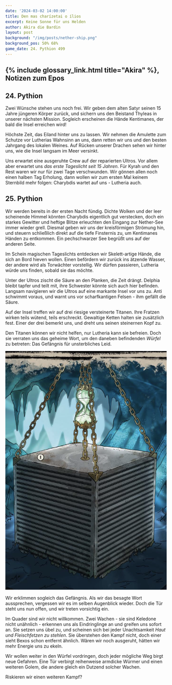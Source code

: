 ```yaml
---
date: '2024-03-02 14:00:00'
title: Den mas charízetai o ílios
excerpt: Keine Sonne für uns Helden
author: Akira die Bardin
layout: post
background: "/img/posts/nether-ship.png"
background_pos: 50% 68%
game_date: 24. Pythion 499
---
```


## {% include glossary_link.html title="Akira" %}, Notizen zum Epos

## 24. Pythion

Zwei Wünsche stehen uns noch frei. Wir geben dem alten Satyr seinen 15 Jahre jüngeren Körper zurück, und sichern uns den Beistand Thyleas in unserer nächsten Mission. Sogleich erscheinen die Hände Kentimanes, der bald die Insel erreichen wird!

Höchste Zeit, das Eiland hinter uns zu lassen. Wir nehmen die Amulette zum Schutze vor Lutherias Wahnsinn an uns, dann retten wir uns und den besten Jahrgang des lokalen Weines. Auf Rücken unserer Drachen sehen wir hinter uns, wie die Insel langsam im Meer versinkt.

Uns erwartet eine ausgeruhte Crew auf der reparierten Ultros. Vor allem aber erwartet uns _das erste Tageslicht seit 15 Jahren_. Für Kyrah und den Rest waren wir nur für zwei Tage verschwunden. Wir gönnen allen noch einen halben Tag Erholung, dann wollen wir zum ersten Mal keinem Sternbild mehr folgen: Charybdis wartet auf uns - Lutheria auch.

## 25. Pythion

Wir werden bereits in der ersten Nacht fündig. Dichte Wolken und der leer scheinende Himmel könnten Charybdis eigentlich gut verstecken, doch ein starkes Gewitter und heftige Blitze erleuchten den Eingang zur Nether-See immer wieder grell. Diesmal geben wir uns der kreisförmigen Strömung hin, und steuern schließlich direkt auf die tiefe Finsternis zu, um Kentimanes Händen zu entkommen. Ein pechschwarzer See begrüßt uns auf der anderen Seite.

Im Schein magischen Tageslichts entdecken wir Skelett-artige Hände, die sich an Bord hieven wollen. Einen befördern wir zurück ins ätzende Wasser, der andere wird als Torwächter vorstellig. Wir dürfen passieren, Lutheria würde uns finden, sobald sie das möchte.

Unter der Ultros zischt die Säure an den Planken, die Zeit drängt. Delphia bleibt tapfer und teilt mit, ihre Schwester könnte sich auch hier befinden. Langsam navigieren wir die Ultros auf eine markante Insel vor uns zu. Anti schwimmt voraus, und warnt uns vor scharfkantigen Felsen - ihm gefällt die Säure.

Auf der Insel treffen wir auf drei riesige versteinerte Titanen. Ihre Fratzen wirken teils wütend, teils erschreckt. Gewaltige Ketten halten sie zusätzlich fest. Einer der drei bemerkt uns, und dreht uns seinen steinernen Kopf zu.

Den Titanen können wir nicht helfen, nur Lutheria kann sie befreien. Doch sie verraten uns das geheime Wort, um den daneben befindenden _Würfel_ zu betreten: Das Gefängnis für unsterbliches Leid.

![cube](/img/posts/cube.png)

Wir erklimmen sogleich das Gefängnis. Als wir das besagte Wort aussprechen, vergessen wir es im selben Augenblick wieder. Doch die Tür steht uns nun offen, und wir treten vorsichtig ein.

Im Quader sind wir nicht willkommen. Zwei Wachen - sie sind Keledone nicht unähnlich - erkennen uns als Eindringlinge an und greifen uns sofort an. Sie setzen uns übel zu, und scheinen sich bei jeder Unachtsamkeit _Haut und Fleischfetzen zu stehlen_. Sie überstehen den Kampf nicht, doch einer sieht Bexos schon entfernt ähnlich. Wären wir noch ausgeruht, hätten wir mehr Energie uns zu ekeln. 

Wir wollen weiter in den Würfel vordringen, doch jeder mögliche Weg birgt neue Gefahren. Eine Tür verbirgt reihenweise armdicke Würmer und einen weiteren Golem, die andere gleich ein Dutzend solcher Wachen.

Riskieren wir einen weiteren Kampf?
